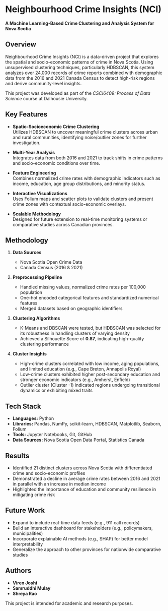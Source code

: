 # Neighbourhood Crime Insights (NCI)

**A Machine Learning-Based Crime Clustering and Analysis System for Nova Scotia**

## Overview

Neighbourhood Crime Insights (NCI) is a data-driven project that explores the spatial and socio-economic patterns of crime in Nova Scotia. Using unsupervised clustering techniques, particularly HDBSCAN, this system analyzes over 24,000 records of crime reports combined with demographic data from the 2016 and 2021 Canada Census to detect high-risk regions and derive community-level insights.

This project was developed as part of the *CSCI6409: Process of Data Science* course at Dalhousie University.

## Key Features

- **Spatio-Socioeconomic Crime Clustering**  
  Utilizes HDBSCAN to uncover meaningful crime clusters across urban and rural communities, identifying noise/outlier zones for further investigation.

- **Multi-Year Analysis**  
  Integrates data from both 2016 and 2021 to track shifts in crime patterns and socio-economic conditions over time.

- **Feature Engineering**  
  Combines normalized crime rates with demographic indicators such as income, education, age group distributions, and minority status.

- **Interactive Visualizations**  
  Uses Folium maps and scatter plots to validate clusters and present crime zones with contextual socio-economic overlays.

- **Scalable Methodology**  
  Designed for future extension to real-time monitoring systems or comparative studies across Canadian provinces.

## Methodology

1. **Data Sources**  
   - Nova Scotia Open Crime Data  
   - Canada Census (2016 & 2021)

2. **Preprocessing Pipeline**  
   - Handled missing values, normalized crime rates per 100,000 population  
   - One-hot encoded categorical features and standardized numerical features  
   - Merged datasets based on geographic identifiers

3. **Clustering Algorithms**  
   - K-Means and DBSCAN were tested, but HDBSCAN was selected for its robustness in handling clusters of varying density  
   - Achieved a Silhouette Score of **0.87**, indicating high-quality clustering performance

4. **Cluster Insights**  
   - High-crime clusters correlated with low income, aging populations, and limited education (e.g., Cape Breton, Annapolis Royal)  
   - Low-crime clusters exhibited higher post-secondary education and stronger economic indicators (e.g., Amherst, Enfield)  
   - Outlier cluster (Cluster -1) indicated regions undergoing transitional dynamics or exhibiting mixed traits

## Tech Stack

- **Languages:** Python  
- **Libraries:** Pandas, NumPy, scikit-learn, HDBSCAN, Matplotlib, Seaborn, Folium  
- **Tools:** Jupyter Notebooks, Git, GitHub  
- **Data Sources:** Nova Scotia Open Data Portal, Statistics Canada

## Results

- Identified 21 distinct clusters across Nova Scotia with differentiated crime and socio-economic profiles
- Demonstrated a decline in average crime rates between 2016 and 2021 in parallel with an increase in median income
- Highlighted the importance of education and community resilience in mitigating crime risk

## Future Work

- Expand to include real-time data feeds (e.g., 911 call records)
- Build an interactive dashboard for stakeholders (e.g., policymakers, municipalities)
- Incorporate explainable AI methods (e.g., SHAP) for better model interpretability
- Generalize the approach to other provinces for nationwide comparative studies

## Authors

- **Viren Joshi**
- **Samruddhi Mulay**  
- **Shreya Rao**

This project is intended for academic and research purposes.
